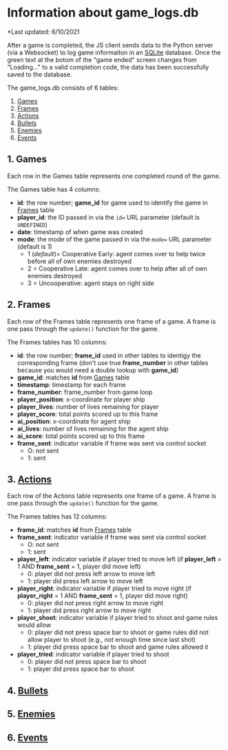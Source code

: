 # Information about game_logs.db
*Last updated: 6/10/2021

After a game is completed, the JS client sends data to the Python server (via a Websocket) to log game informaiton in an [SQLite](https://www.sqlite.org/index.html) database. Once the green text at the botom of the "game ended" screen changes from "Loading..." to a valid completion code, the data has been successfully saved to the database.

The game_logs.db consists of 6 tables:
1. [Games](#games)
2. [Frames](#frames)
3. [Actions](#actions)
4. [Bullets](#bullets)
5. [Enemies](#enemies)
6. [Events](#events)


## 1. Games
Each row in the Games table represents one completed round of the game. 

The Games table has 4 columns:
- **id**: the row number; **game_id** for game used to identify the game in [Frames](#frames) table
- **player_id**: the ID passed in via the `id=` URL parameter (default is `UNDEFINED`)
- **date**: timestamp of when game was created
- **mode**: the mode of the game passed in via the `mode=` URL parameter (default is 1)
    - 1 (*default*)= Cooperative Early: agent comes over to help twice before all of own enemies destroyed
    - 2 = Cooperative Late: agent comes over to help after all of own enemies destroyed
    - 3 = Uncooperative: agent stays on right side


## 2. Frames
Each row of the Frames table represents one frame of a game. A frame is one pass through the `update()` function for the game.

The Frames tables has 10 columns:
- **id**: the row number; **frame_id** used in other tables to identigy the corresponding frame (don't use true **frame_number** in other tables because you would need a double lookup with **game_id**)
- **game_id**: matches **id** from [Games](#games) table
- **timestamp**: timestamp for each frame
- **frame_number**: frame_number from game loop
- **player_position**: x-coordinate for player ship
- **player_lives**: number of lives remaining for player
- **player_score**: total points scored up to this frame
- **ai_position**: x-coordinate for agent ship
- **ai_lives**: number of lives remaining for the agent ship
- **ai_score**: total points scored up to this frame
- **frame_sent**: indicator variable if frame was sent via control socket
    - O: not sent
    - 1: sent


## 3. [Actions](#actions)
Each row of the Actions table represents one frame of a game. A frame is one pass through the `update()` function for the game.

The Frames tables has 12 columns:
- **frame_id**: matches **id** from [Frames](#frames) table
- **frame_sent**: indicator variable if frame was sent via control socket
    - O: not sent
    - 1: sent
- **player_left**: indicator variable if player tried to move left (if **player_left** = 1 AND **frame_sent** = 1, player did move left)
    - 0: player did not press left arrow to move left
    - 1: player did press left arrow to move left
- **player_right**: indicator variable if player tried to move right (if **player_right** = 1 AND **frame_sent** = 1, player did move right)
    - 0: player did not press right arrow to move right
    - 1: player did press right arrow to move right
- **player_shoot**: indicator variable if player tried to shoot and game rules would allow
    - 0: player did not press space bar to shoot or game rules did not allow player to shoot (e.g., not enough time since last shot)
    - 1: player did press space bar to shoot and game rules allowed it
- **player_tried**: indicator variable if player tried to shoot
    - 0: player did not press space bar to shoot
    - 1: player did press space bar to shoot   

## 4. [Bullets](#bullets)
## 5. [Enemies](#enemies)
## 6. [Events](#events)
